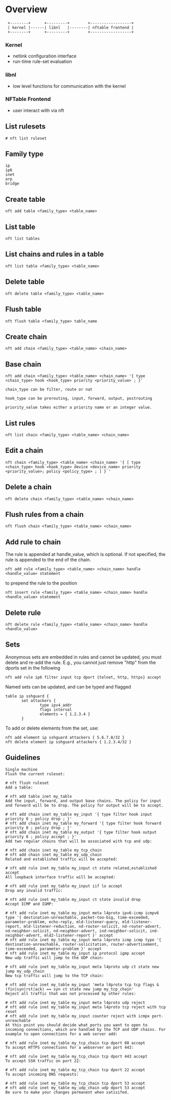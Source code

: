 # Overview

```
 +--------+      +---------+        +------------------+
 | kernel |------| libnl   |--------| nftable frontend |
 +--------+      +---------+        +------------------+
```

### Kernel
* netlink configuration interface
* run-time rule-set evaluation

### libnl
* low level functions for communication with the kernel

### NFTable Frontend
* user interact with via nft


## List rulesets

```
# nft list ruleset
```

## Family type
```
ip
ip6
inet 
arp
bridge
```

## Create table

```
nft add table <family_type> <table_name>
```

## List table
```
nft list tables
```

## List chains and rules in a table
```
nft list table <family_type> <table_name>
```

## Delete table
```
nft delete table <family_type> <table_name>
```

## Flush table
```
nft flush table <family_type> table_name
```

## Create chain
```
nft add chain <family_type> <table_name> <chain_name>
```

## Base chain
```
nft add chain <family_type> <table_name> <chain_name> '{ type <chain_type> hook <hook_type> priority <priority_value> ; }'

chain_type can be filter, route or nat

hook_type can be prerouting, input, forward, output, postrouting

priority_value takes either a priority name or an integer value.
```


## List rules
```
nft list chain <family_type> <table_name> <chain_name>
```

## Edit a chain
```
nft chain <family_type> <table_name> <chain_name> '{ [ type <chain_type> hook <hook_type> device <device_name> priority <priority_value>; policy <policy_type> ; ] } '
```

## Delete a chain
```
nft delete chain <family_type> <table_name> <chain_name>
```

## Flush rules from a chain
```
nft flush chain <family_type> <table_name> <chain_name>
```



## Add rule to chain
The rule is appended at handle_value, which is optional. If not specified, the rule is appended to the end of the chain.

```
nft add rule <family_type> <table_name> <chain_name> handle <handle_value> statement

```

to prepend the rule to the position

```
nft insert rule <family_type> <table_name> <chain_name> handle <handle_value> statement
```


## Delete rule
```
nft delete rule <family_type> <table_name> <chain_name> handle <handle_value>
```



## Sets

Anonymous sets are embedded in rules and cannot be updated, you must delete and re-add the rule. E.g., you cannot just remove "http" from the dports set in the following
```
nft add rule ip6 filter input tcp dport {telnet, http, https} accept
```

Named sets can be updated, and can be typed and flagged
```
table ip sshguard {
       set attackers {
               type ipv4_addr
               flags interval
               elements = { 1.2.3.4 }
       }
```

To add or delete elements from the set, use:
```
nft add element ip sshguard attackers { 5.6.7.8/32 }
nft delete element ip sshguard attackers { 1.2.3.4/32 }
```


## Guidelines

```
Single machine
Flush the current ruleset:

# nft flush ruleset
Add a table:

# nft add table inet my_table
Add the input, forward, and output base chains. The policy for input and forward will be to drop. The policy for output will be to accept.

# nft add chain inet my_table my_input '{ type filter hook input priority 0 ; policy drop ; }'
# nft add chain inet my_table my_forward '{ type filter hook forward priority 0 ; policy drop ; }'
# nft add chain inet my_table my_output '{ type filter hook output priority 0 ; policy accept ; }'
Add two regular chains that will be associated with tcp and udp:

# nft add chain inet my_table my_tcp_chain
# nft add chain inet my_table my_udp_chain
Related and established traffic will be accepted:

# nft add rule inet my_table my_input ct state related,established accept
All loopback interface traffic will be accepted:

# nft add rule inet my_table my_input iif lo accept
Drop any invalid traffic:

# nft add rule inet my_table my_input ct state invalid drop
Accept ICMP and IGMP:

# nft add rule inet my_table my_input meta l4proto ipv6-icmp icmpv6 type '{ destination-unreachable, packet-too-big, time-exceeded, parameter-problem, echo-reply, mld-listener-query, mld-listener-report, mld-listener-reduction, nd-router-solicit, nd-router-advert, nd-neighbor-solicit, nd-neighbor-advert, ind-neighbor-solicit, ind-neighbor-advert, mld2-listener-report }' accept
# nft add rule inet my_table my_input meta l4proto icmp icmp type '{ destination-unreachable, router-solicitation, router-advertisement, time-exceeded, parameter-problem }' accept
# nft add rule inet my_table my_input ip protocol igmp accept
New udp traffic will jump to the UDP chain:

# nft add rule inet my_table my_input meta l4proto udp ct state new jump my_udp_chain
New tcp traffic will jump to the TCP chain:

# nft add rule inet my_table my_input 'meta l4proto tcp tcp flags & (fin|syn|rst|ack) == syn ct state new jump my_tcp_chain'
Reject all traffic that was not processed by other rules:

# nft add rule inet my_table my_input meta l4proto udp reject
# nft add rule inet my_table my_input meta l4proto tcp reject with tcp reset
# nft add rule inet my_table my_input counter reject with icmpx port-unreachable
At this point you should decide what ports you want to open to incoming connections, which are handled by the TCP and UDP chains. For example to open connections for a web server add:

# nft add rule inet my_table my_tcp_chain tcp dport 80 accept
To accept HTTPS connections for a webserver on port 443:

# nft add rule inet my_table my_tcp_chain tcp dport 443 accept
To accept SSH traffic on port 22:

# nft add rule inet my_table my_tcp_chain tcp dport 22 accept
To accept incoming DNS requests:

# nft add rule inet my_table my_tcp_chain tcp dport 53 accept
# nft add rule inet my_table my_udp_chain udp dport 53 accept
Be sure to make your changes permanent when satisifed.
```


